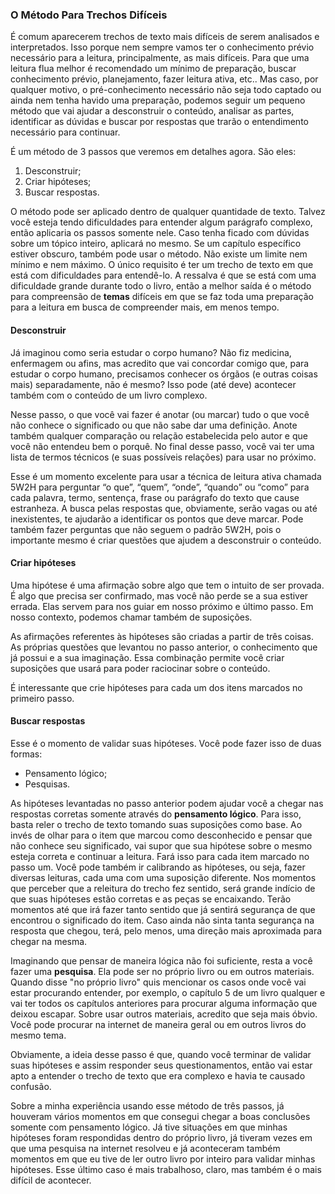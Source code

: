 ### O Método Para Trechos Difíceis

É comum aparecerem trechos de texto mais difíceis de serem analisados e interpretados. Isso porque nem sempre vamos ter o conhecimento prévio necessário para a leitura, principalmente, as mais difíceis. Para que uma leitura flua melhor é recomendado um mínimo de preparação, buscar conhecimento prévio, planejamento, fazer leitura ativa, etc.. Mas caso, por qualquer motivo, o pré-conhecimento necessário não seja todo captado ou ainda nem tenha havido uma preparação, podemos seguir um pequeno método que vai ajudar a desconstruir o conteúdo, analisar as partes, identificar as dúvidas e buscar por respostas que trarão o entendimento necessário para continuar.

É um método de 3 passos que veremos em detalhes agora. São eles:

1. Desconstruir;
2. Criar hipóteses;
3. Buscar respostas.

O método pode ser aplicado dentro de qualquer quantidade de texto. Talvez você esteja tendo dificuldades para entender algum parágrafo complexo, então aplicaria os passos somente nele. Caso tenha ficado com dúvidas sobre um tópico inteiro, aplicará no mesmo. Se um capítulo específico estiver obscuro, também pode usar o método. Não existe um limite nem mínimo e nem máximo. O único requisito é ter um trecho de texto em que está com dificuldades para entendê-lo. A ressalva é que se está com uma dificuldade grande durante todo o livro, então a melhor saída é o método para compreensão de **temas** difíceis em que se faz toda uma preparação para a leitura em busca de compreender mais, em menos tempo.

#### Desconstruir

Já imaginou como seria estudar o corpo humano? Não fiz medicina, enfermagem ou afins, mas acredito que vai concordar comigo que, para estudar o corpo humano, precisamos conhecer os órgãos (e outras coisas mais) separadamente, não é mesmo? Isso pode (até deve) acontecer também com o conteúdo de um livro complexo.

Nesse passo, o que você vai fazer é anotar (ou marcar) tudo o que você não conhece o significado ou que não sabe dar uma definição. Anote também qualquer comparação ou relação estabelecida pelo autor e que você não entendeu bem o porquê. No final desse passo, você vai ter uma lista de termos técnicos (e suas possíveis relações) para usar no próximo. 

Esse é um momento excelente para usar a técnica de leitura ativa chamada 5W2H para perguntar “o que”, “quem”, “onde”, “quando” ou “como” para cada palavra, termo, sentença, frase ou parágrafo do texto que cause estranheza. A busca pelas respostas que, obviamente, serão vagas ou até inexistentes, te ajudarão a identificar os pontos que deve marcar. Pode também fazer perguntas que não seguem o padrão 5W2H, pois o importante mesmo é criar questões que ajudem a desconstruir o conteúdo.

#### Criar hipóteses

Uma hipótese é uma afirmação sobre algo que tem o intuito de ser provada. É algo que precisa ser confirmado, mas você não perde se a sua estiver errada. Elas servem para nos guiar em nosso próximo e último passo. Em nosso contexto, podemos chamar também de suposições.

As afirmações referentes às hipóteses são criadas a partir de três coisas. As próprias questões que levantou no passo anterior, o conhecimento que já possui e a sua imaginação. Essa combinação permite você criar suposições que usará para poder raciocinar sobre o conteúdo.

É interessante que crie hipóteses para cada um dos itens marcados no primeiro passo.

#### Buscar respostas

Esse é o momento de validar suas hipóteses. Você pode fazer isso de duas formas:

* Pensamento lógico;
* Pesquisas.

As hipóteses levantadas no passo anterior podem ajudar você a chegar nas respostas corretas somente através do **pensamento lógico**. Para isso, basta reler o trecho de texto tomando suas suposições como base. Ao invés de olhar para o item que marcou como desconhecido e pensar que não conhece seu significado, vai supor que sua hipótese sobre o mesmo esteja correta e continuar a leitura. Fará isso para cada item marcado no passo um. Você pode também ir calibrando as hipóteses, ou seja, fazer diversas leituras, cada uma com uma suposição diferente. Nos momentos que perceber que a releitura do trecho fez sentido, será grande indício de que suas hipóteses estão corretas e as peças se encaixando. Terão momentos até que irá fazer tanto sentido que já sentirá segurança de que encontrou o significado do item. Caso ainda não sinta tanta segurança na resposta que chegou, terá, pelo menos, uma direção mais aproximada para chegar na mesma.

Imaginando que pensar de maneira lógica não foi suficiente, resta a você fazer uma **pesquisa**. Ela pode ser no próprio livro ou em outros materiais. Quando disse "no próprio livro" quis mencionar os casos onde você vai estar procurando entender, por exemplo, o capítulo 5 de um livro qualquer e vai ter todos os capítulos anteriores para procurar alguma informação que deixou escapar. Sobre usar outros materiais, acredito que seja mais óbvio. Você pode procurar na internet de maneira geral ou em outros livros do mesmo tema.

Obviamente, a ideia desse passo é que, quando você terminar de validar suas hipóteses e assim responder seus questionamentos, então vai estar apto a entender o trecho de texto que era complexo e havia te causado confusão.

Sobre a minha experiência usando esse método de três passos, já houveram vários momentos em que consegui chegar a boas conclusões somente com pensamento lógico. Já tive situações em que minhas hipóteses foram respondidas dentro do próprio livro, já tiveram vezes em que uma pesquisa na internet resolveu e já aconteceram também momentos em que eu tive de ler outro livro por inteiro para validar minhas hipóteses. Esse último caso é mais trabalhoso, claro, mas também é o mais difícil de acontecer.
